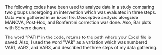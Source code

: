 The following codes have been used to analyze data in a study comparing two groups undergoing an intervention which was evaluated in three steps. 
Data were gathered in an Excel file. Descriptive analysis alongside MANOVA, Post-Hoc, and Bonferroni correction was done. Also, Bar plots with SE were drawn.

The word "PATH" in the code, returns to the path where your Excel file is saved. Also, I used the word "VAR" as a variation which was numbered VAR1, VAR2, and VAR3, and described the three steps of my data gathering.
